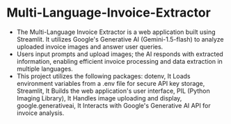 # Multi-Language-Invoice-Extractor

- The Multi-Language Invoice Extractor is a web application built using Streamlit. It utilizes Google's Generative AI (Gemini-1.5-flash) to analyze uploaded invoice images and answer user queries. 
- Users input prompts and upload images; the AI responds with extracted information, enabling efficient invoice processing and data extraction in multiple languages. 
- This project utilizes the following packages: dotenv, It Loads environment variables from a .env file for secure API key storage, Streamlit, It Builds the web application's user interface, PIL (Python Imaging Library), It Handles image uploading and display, google.generativeai, It Interacts with Google's Generative AI API for invoice analysis.

